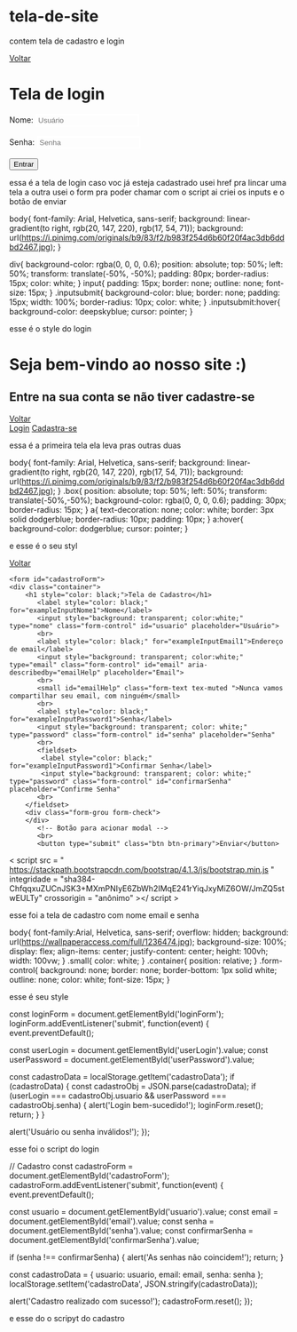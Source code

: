 # tela-de-site
contem tela de cadastro e login<!DOCTYPE html>
<html lang="en">
<head>
    <meta charset="UTF-8">
    <meta http-equiv="X-UA-Compatible" content="IE=edge">
    <meta name="viewport" content="width=device-width, initial-scale=1.0">
    <link rel="stylesheet" href="style.css">
    <title>login</title>
</head>
<body>
    <a href="tela.html">Voltar</a>
    <form id="loginForm">
    <div>
         <h1>Tela de login</h1>
             <label for="userLogin">Nome:</label>
             <input style="color: white; background: transparent; border: solid white;" class="form-control ls-login-bg-user input-lg" id="userLogin" type="text" aria-label="Usuário" placeholder="Usuário">
         <br><br>
             <label for="userPassword">Senha:</label>
             <input style="color: white; background: transparent; border: solid white;" class="form-control ls-login-bg-password input-lg" id="userPassword" type="password" aria-label="Senha" placeholder="Senha">
         <br><br>
         <input class="inputsubmit" type="submit" name="submit" value="Entrar">
    </div>
</form>
<script src="login.js"></script>
</body>
</html>

essa é a tela de login  caso voc já esteja cadastrado usei href pra lincar uma tela  a outra  usei o form  pra poder chamar com o script  ai criei os inputs e o botão de enviar

body{
    font-family: Arial, Helvetica, sans-serif;
    background: linear-gradient(to right, rgb(20, 147, 220), rgb(17, 54, 71));
    background: url(https://i.pinimg.com/originals/b9/83/f2/b983f254d6b60f20f4ac3db6ddbd2467.jpg);
}

div{
    background-color: rgba(0, 0, 0, 0.6);
    position: absolute;
    top: 50%;
    left: 50%;
    transform: translate(-50%, -50%);
    padding: 80px;
    border-radius: 15px;
    color: white;
}
input{
    padding: 15px;
    border: none;
    outline: none;
    font-size: 15px;
}
.inputsubmit{
    background-color: blue;
    border: none;
    padding: 15px;
    width: 100%;
    border-radius: 10px;
    color: white;
}
.inputsubmit:hover{
    background-color: deepskyblue;
    cursor: pointer;
}

esse é o style do login 

<!DOCTYPE html>
<html lang="en">
<head>
    <meta charset="UTF-8">
    <meta http-equiv="X-UA-Compatible" content="IE=edge">
    <meta name="viewport" content="width=device-width, initial-scale=1.0">
    <link rel="stylesheet" href="style2.css">
    <title>Tela inicial</title>
</head>
<body>
    <h1>Seja bem-vindo ao nosso site :)</h1>
    <h2>Entre na sua conta se não tiver cadastre-se</h2>
    <a href="index.html">Voltar</a>
    <div class="box">
        <a href="index.html">Login</a>
        <a href="cadastro.html">Cadastra-se</a>
    </div>
</body>
</html>

essa é a primeira tela  ela leva pras outras duas  

body{
    font-family: Arial, Helvetica, sans-serif;
    background: linear-gradient(to right, rgb(20, 147, 220), rgb(17, 54, 71));
    background: url(https://i.pinimg.com/originals/b9/83/f2/b983f254d6b60f20f4ac3db6ddbd2467.jpg);
}
.box{
    position: absolute;
    top: 50%;
    left: 50%;
    transform: translate(-50%,-50%);
    background-color: rgba(0, 0, 0, 0.6);
    padding: 30px;
    border-radius: 15px;
}
a{
    text-decoration: none;
    color: white;
    border: 3px solid dodgerblue;
    border-radius: 10px;
    padding: 10px;
}
a:hover{
    background-color: dodgerblue;
    cursor: pointer;
}

e esse é o seu styl

<!DOCTYPE html>
<html lang="en">
<head>
    <meta charset="UTF-8">
    <meta http-equiv="X-UA-Compatible" content="IE=edge">
    <meta name="viewport" content="width=device-width, initial-scale=1.0">
    <link rel="stylesheet" href="https://stackpath.bootstrapcdn.com/bootstrap/4.1.3/css/bootstrap.min.css" integrity="sha384-MCw98/SFnGE8fJT3GXwEOngsV7Zt27NXFoaoApmYm81iuXoPkFOJwJ8ERdknLPMO" crossorigin="anonymous">
    <link rel="stylesheet" href="style3.css">
    <title>Tela de login</title>
</head>
<a href="tela.html">Voltar</a>
<body>
  
    <form id="cadastroForm">
    <div class="container">
        <h1 style="color: black;">Tela de Cadastro</h1>
           <label style="color: black;" for="exampleInputNome1">Nome</label>
           <input style="background: transparent; color:white;" type="nome" class="form-control" id="usuario" placeholder="Usuário">
           <br>
           <label style="color: black;" for="exampleInputEmail1">Endereço de email</label>
           <input style="background: transparent; color:white;" type="email" class="form-control" id="email" aria-describedby="emailHelp" placeholder="Email">
           <br>
           <small id="emailHelp" class="form-text tex-muted ">Nunca vamos compartilhar seu email, com ninguém</small>
           <br>
           <label style="color: black;" for="exampleInputPassword1">Senha</label>
           <input style="background: transparent; color: white;" type="password" class="form-control" id="senha" placeholder="Senha"
           <br>
           <fieldset>
            <label style="color: black;" for="exampleInputPassword1">Confirmar Senha</label>
            <input style="background: transparent; color: white;" type="password" class="form-control" id="confirmarSenha" placeholder="Confirme Senha"
           <br>
        </fieldset>
        <div class="form-grou form-check">
        </div> 
           <!-- Botão para acionar modal -->
           <br>
           <button type="submit" class="btn btn-primary">Enviar</button>
  </div>
  </form>
  <script src="cadastro.js"></script>
</body>
</html>

<script src="https://code.jquery.com/jquery-3.3.1.slim.min.js" integrity="sha384-q8i/X+965DzO0rT7abK41JStQIAqVgRVzpbzo5smXKp4YfRvH+8abtTE1Pi6jizo" crossorigin="anonymous"></script>
<script src="https://cdnjs.cloudflare.com/ajax/libs/popper.js/1.14.3/umd/popper.min.js" integrity="sha384-ZMP7rVo3mIykV+2+9J3UJ46jBk0WLaUAdn689aCwoqbBJiSnjAK/l8WvCWPIPm49" crossorigin="anonymous"></script>
< script  src = " https://stackpath.bootstrapcdn.com/bootstrap/4.1.3/js/bootstrap.min.js "  integridade = "sha384-ChfqqxuZUCnJSK3+MXmPNIyE6ZbWh2IMqE241rYiqJxyMiZ6OW/JmZQ5stwEULTy"  crossorigin = "anônimo" ></ script >

esse foi a tela de cadastro  com nome email e senha

body{
    font-family:Arial, Helvetica, sans-serif;
    overflow: hidden;
    background: url(https://wallpaperaccess.com/full/1236474.jpg);
    background-size: 100%;
    display: flex;
    align-items: center;
    justify-content: center;
    height: 100vh;
    width: 100vw; 
}
.small{
    color: white;
}
.container{
    position: relative;
}
.form-control{
    background: none;
    border: none;
    border-bottom: 1px solid white;
    outline: none;
    color: white;
    font-size: 15px;
}

esse é seu style 

const loginForm = document.getElementById('loginForm');
loginForm.addEventListener('submit', function(event) {
  event.preventDefault();

  const userLogin = document.getElementById('userLogin').value;
  const userPassword = document.getElementById('userPassword').value;

  const cadastroData = localStorage.getItem('cadastroData');
  if (cadastroData) {
    const cadastroObj = JSON.parse(cadastroData);
    if (userLogin === cadastroObj.usuario && userPassword === cadastroObj.senha) {
      alert('Login bem-sucedido!');
      loginForm.reset();
      return;
    }
  }

  alert('Usuário ou senha inválidos!');
});

esse foi o script do login 

// Cadastro
const cadastroForm = document.getElementById('cadastroForm');
cadastroForm.addEventListener('submit', function(event) {
  event.preventDefault();

 
  const usuario = document.getElementById('usuario').value;
  const email = document.getElementById('email').value;
  const senha = document.getElementById('senha').value;
  const confirmarSenha = document.getElementById('confirmarSenha').value;


  if (senha !== confirmarSenha) {
    alert('As senhas não coincidem!');
    return;
  }

 
  const cadastroData = {
    usuario: usuario,
    email: email,
    senha: senha
  };
  localStorage.setItem('cadastroData', JSON.stringify(cadastroData));

  alert('Cadastro realizado com sucesso!');
  cadastroForm.reset();
});

e esse do  o scripyt do cadastro
